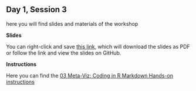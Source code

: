 ## Day 1, Session 3

here you will find slides and materials of the workshop

**Slides**

You can right-click and save [this link](https://github.com/lisallreiber/R-Workshop/raw/main/assets/slides/03_Meta-Viz.pdf), which will download the slides as PDF or follow the link and view the slides on GitHub.


**Instructions**

Here you can find the [03 Meta-Viz: Coding in R Markdown Hands-on instructions](https://github.com/lisallreiber/R-Workshop/blob/main/03_MetaViz/03_instructions.html)  